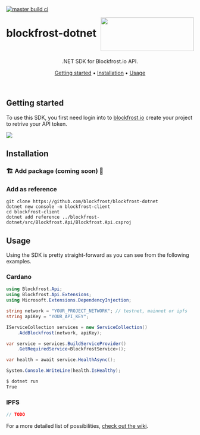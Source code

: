 [![master build ci](https://github.com/tweakch/blockfrost-dotnet/actions/workflows/dotnet.yml/badge.svg?branch=master)](https://github.com/tweakch/blockfrost-dotnet/actions/workflows/dotnet.yml)

<img src="https://blockfrost.io/images/logo.svg" width="250" align="right" height="90">

# blockfrost-dotnet

<br/>

<p align="center">.NET SDK for Blockfrost.io API.</p>
<p align="center">
  <a href="#getting-started">Getting started</a> •
  <a href="#installation">Installation</a> •
  <a href="#usage">Usage</a>
</p>
<br>

## Getting started

To use this SDK, you first need login into to [blockfrost.io](https://blockfrost.io) create your project to retrive your API token.

<img src="https://i.imgur.com/smY12ro.png">

<br/>

## Installation

### 🏗️ Add package (coming soon) 🚧

<!-- 
The SDK is hosted on [nuget.org](https://www.nuget.org/packages/Blockfrost.Api), so you can directly import it using your favorite package manager.

```console
$ dotnet new console -n blockfrost-client
$ cd blockfrost-client
$ dotnet add package Blockfrost.Api --prerelease
```

<br/>
-->

### Add as reference 

```console
git clone https://github.com/blockfrost/blockfrost-dotnet
dotnet new console -n blockfrost-client
cd blockfrost-client
dotnet add reference ../blockfrost-dotnet/src/Blockfrost.Api/Blockfrost.Api.csproj
```

## Usage

Using the SDK is pretty straight-forward as you can see from the following examples.

### Cardano

```cs
using Blockfrost.Api;
using Blockfrost.Api.Extensions;
using Microsoft.Extensions.DependencyInjection;

string network = "YOUR_PROJECT_NETWORK"; // testnet, mainnet or ipfs
string apiKey = "YOUR_API_KEY";

IServiceCollection services = new ServiceCollection()
    .AddBlockfrost(network, apiKey);

var service = services.BuildServiceProvider()
    .GetRequiredService<BlockfrostService>();

var health = await service.HealthAsync();

System.Console.WriteLine(health.IsHealthy);
```

```sh
$ dotnet run
True
```

### IPFS

```cs
// TODO
```

For a more detailed list of possibilities, [check out the wiki](https://github.com/blockfrost/blockfrost-dotnet/wiki).

